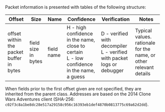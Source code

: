 Packet information is presented with tables of the following structure:

| Offset | Size | Name | Confidence | Verification | Notes |
| ---- | ---- | ---- | ---- | ---- | ---- |
| offset within the packet buffer in bytes | field size in bytes | field name | H - high confidence in the name, close to certain<br>L - low confidence in the name, a guess  | D - verified with decompiler<br>L - verified with packet logs or debugger  | Typical values. rationale for the name, or other relevant details |

When fields prior to the first offset given are not specified, they are inherited from the parent class. Addresses are based on the 2014 Clone Wars Adventures client (SHA-256: `c02f3c8a1be8dc28e517a29158c956c16393eb1def4870b0813775c69a62d2dd`).